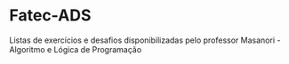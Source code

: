 # Fatec-ADS
Listas de exercícios e desafios disponibilizadas pelo professor Masanori - Algoritmo e Lógica de Programação
